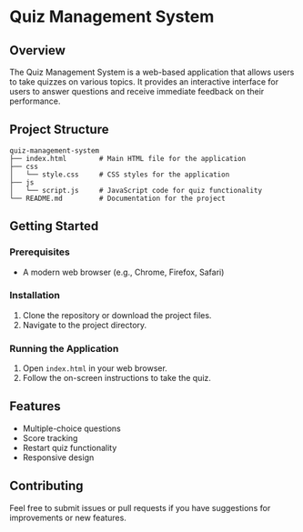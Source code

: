 # Quiz Management System

## Overview
The Quiz Management System is a web-based application that allows users to take quizzes on various topics. It provides an interactive interface for users to answer questions and receive immediate feedback on their performance.

## Project Structure
```
quiz-management-system
├── index.html        # Main HTML file for the application
├── css
│   └── style.css     # CSS styles for the application
├── js
│   └── script.js     # JavaScript code for quiz functionality
└── README.md         # Documentation for the project
```

## Getting Started

### Prerequisites
- A modern web browser (e.g., Chrome, Firefox, Safari)

### Installation
1. Clone the repository or download the project files.
2. Navigate to the project directory.

### Running the Application
1. Open `index.html` in your web browser.
2. Follow the on-screen instructions to take the quiz.

## Features
- Multiple-choice questions
- Score tracking
- Restart quiz functionality
- Responsive design

## Contributing
Feel free to submit issues or pull requests if you have suggestions for improvements or new features.
